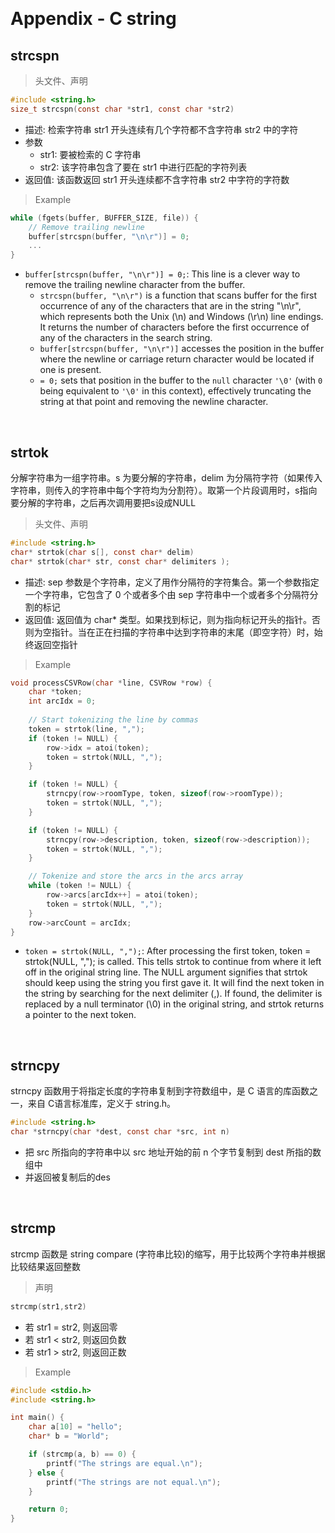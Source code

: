 &emsp;
# Appendix - C string

## strcspn
>头文件、声明
```c
#include <string.h>
size_t strcspn(const char *str1, const char *str2)
```
- 描述: 检索字符串 str1 开头连续有几个字符都不含字符串 str2 中的字符
- 参数
    - str1: 要被检索的 C 字符串
    - str2: 该字符串包含了要在 str1 中进行匹配的字符列表
- 返回值: 该函数返回 str1 开头连续都不含字符串 str2 中字符的字符数
>Example
```c++
while (fgets(buffer, BUFFER_SIZE, file)) {
    // Remove trailing newline
    buffer[strcspn(buffer, "\n\r")] = 0;
    ...
}
```
- `buffer[strcspn(buffer, "\n\r")] = 0;`: This line is a clever way to remove the trailing newline character from the buffer.
    - `strcspn(buffer, "\n\r")` is a function that scans buffer for the first occurrence of any of the characters that are in the string "\n\r", which represents both the Unix (\n) and Windows (\r\n) line endings. It returns the number of characters before the first occurrence of any of the characters in the search string.
    - `buffer[strcspn(buffer, "\n\r")]` accesses the position in the buffer where the newline or carriage return character would be located if one is present.
    - `= 0;` sets that position in the buffer to the `null` character `'\0'` (with `0` being equivalent to `'\0'` in this context), effectively truncating the string at that point and removing the newline character.

&emsp;
## strtok
分解字符串为一组字符串。s 为要分解的字符串，delim 为分隔符字符（如果传入字符串，则传入的字符串中每个字符均为分割符）。取第一个片段调用时，s指向要分解的字符串，之后再次调用要把s设成NULL
>头文件、声明
```c
#include <string.h>
char* strtok(char s[], const char* delim)
char* strtok(char* str, const char* delimiters );
```
- 描述: sep 参数是个字符串，定义了用作分隔符的字符集合。第一个参数指定一个字符串，它包含了 0 个或者多个由 sep 字符串中一个或者多个分隔符分割的标记
- 返回值: 返回值为 char* 类型。如果找到标记，则为指向标记开头的指针。否则为空指针。当在正在扫描的字符串中达到字符串的末尾（即空字符）时，始终返回空指针

>Example
```c++
void processCSVRow(char *line, CSVRow *row) {
    char *token;
    int arcIdx = 0;
    
    // Start tokenizing the line by commas
    token = strtok(line, ",");
    if (token != NULL) {
        row->idx = atoi(token);
        token = strtok(NULL, ",");
    }

    if (token != NULL) {
        strncpy(row->roomType, token, sizeof(row->roomType));
        token = strtok(NULL, ",");
    }

    if (token != NULL) {
        strncpy(row->description, token, sizeof(row->description));
        token = strtok(NULL, ",");
    }

    // Tokenize and store the arcs in the arcs array
    while (token != NULL) {
        row->arcs[arcIdx++] = atoi(token);
        token = strtok(NULL, ",");
    }
    row->arcCount = arcIdx;
}
```
- `token = strtok(NULL, ",");`: After processing the first token, token = strtok(NULL, ","); is called. This tells strtok to continue from where it left off in the original string line. The NULL argument signifies that strtok should keep using the string you first gave it. It will find the next token in the string by searching for the next delimiter (,). If found, the delimiter is replaced by a null terminator (\0) in the original string, and strtok returns a pointer to the next token.


&emsp;
## strncpy
strncpy 函数用于将指定长度的字符串复制到字符数组中，是 C 语言的库函数之一，来自 C语言标准库，定义于 string.h。
```c
#include <string.h>
char *strncpy(char *dest, const char *src, int n)
```

- 把 src 所指向的字符串中以 src 地址开始的前 n 个字节复制到 dest 所指的数组中
- 并返回被复制后的des

&emsp;
## strcmp
strcmp 函数是 string compare (字符串比较)的缩写，用于比较两个字符串并根据比较结果返回整数

>声明
```c++
strcmp(str1,str2)
```
- 若 str1 = str2, 则返回零
- 若 str1 < str2, 则返回负数
- 若 str1 > str2, 则返回正数
>Example
```c++
#include <stdio.h>
#include <string.h>

int main() {
    char a[10] = "hello";
    char* b = "World";

    if (strcmp(a, b) == 0) {
        printf("The strings are equal.\n");
    } else {
        printf("The strings are not equal.\n");
    }

    return 0;
}
```


